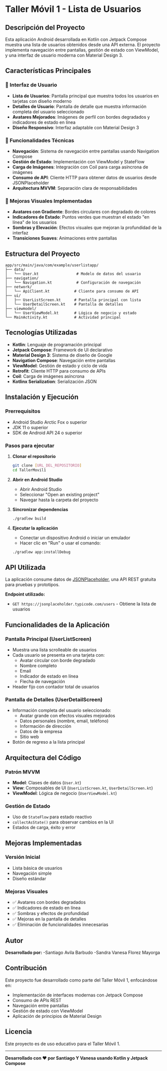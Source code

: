 # Taller Móvil 1 - Lista de Usuarios

## Descripción del Proyecto

Esta aplicación Android desarrollada en Kotlin con Jetpack Compose muestra una lista de usuarios obtenidos desde una API externa. El proyecto implementa navegación entre pantallas, gestión de estado con ViewModel, y una interfaz de usuario moderna con Material Design 3.

## Características Principales

### 🎨 Interfaz de Usuario
- **Lista de Usuarios**: Pantalla principal que muestra todos los usuarios en tarjetas con diseño moderno
- **Detalles de Usuario**: Pantalla de detalle que muestra información completa del usuario seleccionado
- **Avatares Mejorados**: Imágenes de perfil con bordes degradados y indicadores de estado en línea
- **Diseño Responsivo**: Interfaz adaptable con Material Design 3

### 🔧 Funcionalidades Técnicas
- **Navegación**: Sistema de navegación entre pantallas usando Navigation Compose
- **Gestión de Estado**: Implementación con ViewModel y StateFlow
- **Carga de Imágenes**: Integración con Coil para carga asíncrona de imágenes
- **Consumo de API**: Cliente HTTP para obtener datos de usuarios desde JSONPlaceholder
- **Arquitectura MVVM**: Separación clara de responsabilidades

### 📱 Mejoras Visuales Implementadas
- **Avatares con Gradiente**: Bordes circulares con degradado de colores
- **Indicadores de Estado**: Puntos verdes que muestran el estado "en línea" de los usuarios
- **Sombras y Elevación**: Efectos visuales que mejoran la profundidad de la interfaz
- **Transiciones Suaves**: Animaciones entre pantallas

## Estructura del Proyecto

```
app/src/main/java/com/example/userlistapp/
├── data/
│   └── User.kt                 # Modelo de datos del usuario
├── navigation/
│   └── Navigation.kt           # Configuración de navegación
├── network/
│   └── ApiClient.kt           # Cliente para consumo de API
├── ui/
│   ├── UserListScreen.kt      # Pantalla principal con lista
│   └── UserDetailScreen.kt    # Pantalla de detalles
├── viewmodel/
│   └── UserViewModel.kt       # Lógica de negocio y estado
└── MainActivity.kt            # Actividad principal
```

## Tecnologías Utilizadas

- **Kotlin**: Lenguaje de programación principal
- **Jetpack Compose**: Framework de UI declarativo
- **Material Design 3**: Sistema de diseño de Google
- **Navigation Compose**: Navegación entre pantallas
- **ViewModel**: Gestión de estado y ciclo de vida
- **Retrofit**: Cliente HTTP para consumo de APIs
- **Coil**: Carga de imágenes asíncrona
- **Kotlinx Serialization**: Serialización JSON

## Instalación y Ejecución

### Prerrequisitos
- Android Studio Arctic Fox o superior
- JDK 11 o superior
- SDK de Android API 24 o superior

### Pasos para ejecutar

1. **Clonar el repositorio**
   ```bash
   git clone [URL_DEL_REPOSITORIO]
   cd TallerMovil1
   ```

2. **Abrir en Android Studio**
   - Abrir Android Studio
   - Seleccionar "Open an existing project"
   - Navegar hasta la carpeta del proyecto

3. **Sincronizar dependencias**
   ```bash
   ./gradlew build
   ```

4. **Ejecutar la aplicación**
   - Conectar un dispositivo Android o iniciar un emulador
   - Hacer clic en "Run" o usar el comando:
   ```bash
   ./gradlew app:installDebug
   ```

## API Utilizada

La aplicación consume datos de [JSONPlaceholder](https://jsonplaceholder.typicode.com/), una API REST gratuita para pruebas y prototipos.

**Endpoint utilizado:**
- `GET https://jsonplaceholder.typicode.com/users` - Obtiene la lista de usuarios

## Funcionalidades de la Aplicación

### Pantalla Principal (UserListScreen)
- Muestra una lista scrolleable de usuarios
- Cada usuario se presenta en una tarjeta con:
  - Avatar circular con borde degradado
  - Nombre completo
  - Email
  - Indicador de estado en línea
  - Flecha de navegación
- Header fijo con contador total de usuarios

### Pantalla de Detalles (UserDetailScreen)
- Información completa del usuario seleccionado:
  - Avatar grande con efectos visuales mejorados
  - Datos personales (nombre, email, teléfono)
  - Información de dirección
  - Datos de la empresa
  - Sitio web
- Botón de regreso a la lista principal

## Arquitectura del Código

### Patrón MVVM
- **Model**: Clases de datos (`User.kt`)
- **View**: Composables de UI (`UserListScreen.kt`, `UserDetailScreen.kt`)
- **ViewModel**: Lógica de negocio (`UserViewModel.kt`)

### Gestión de Estado
- Uso de `StateFlow` para estado reactivo
- `collectAsState()` para observar cambios en la UI
- Estados de carga, éxito y error

## Mejoras Implementadas

### Versión Inicial
- Lista básica de usuarios
- Navegación simple
- Diseño estándar

### Mejoras Visuales
- ✅ Avatares con bordes degradados
- ✅ Indicadores de estado en línea
- ✅ Sombras y efectos de profundidad
- ✅ Mejoras en la pantalla de detalles
- ✅ Eliminación de funcionalidades innecesarias

## Autor

**Desarrollado por:** 
-Santiago Avila Barbudo
-Sandra Vanesa Florez Mayorga
## Contribución

Este proyecto fue desarrollado como parte del Taller Móvil 1, enfocándose en:
- Implementación de interfaces modernas con Jetpack Compose
- Consumo de APIs REST
- Navegación entre pantallas
- Gestión de estado con ViewModel
- Aplicación de principios de Material Design

## Licencia

Este proyecto es de uso educativo para el Taller Móvil 1.

---

**Desarrollado con ❤️ por Santiago Y Vanesa usando Kotlin y Jetpack Compose**
